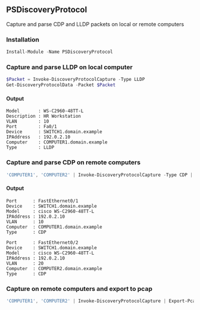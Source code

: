 ## PSDiscoveryProtocol

Capture and parse CDP and LLDP packets on local or remote computers

### Installation

```PowerShell
Install-Module -Name PSDiscoveryProtocol
```

### Capture and parse LLDP on local computer

```PowerShell
$Packet = Invoke-DiscoveryProtocolCapture -Type LLDP
Get-DiscoveryProtocolData -Packet $Packet
```

#### Output
```
Model       : WS-C2960-48TT-L
Description : HR Workstation
VLAN        : 10
Port        : Fa0/1
Device      : SWITCH1.domain.example
IPAddress   : 192.0.2.10
Computer    : COMPUTER1.domain.example
Type        : LLDP
```

### Capture and parse CDP on remote computers

```PowerShell
'COMPUTER1', 'COMPUTER2' | Invoke-DiscoveryProtocolCapture -Type CDP | Get-DiscoveryProtocolData
```

#### Output
```
Port      : FastEthernet0/1
Device    : SWITCH1.domain.example
Model     : cisco WS-C2960-48TT-L
IPAddress : 192.0.2.10
VLAN      : 10
Computer  : COMPUTER1.domain.example
Type      : CDP

Port      : FastEthernet0/2
Device    : SWITCH1.domain.example
Model     : cisco WS-C2960-48TT-L
IPAddress : 192.0.2.10
VLAN      : 20
Computer  : COMPUTER2.domain.example
Type      : CDP
```

### Capture on remote computers and export to pcap

```PowerShell
'COMPUTER1', 'COMPUTER2' | Invoke-DiscoveryProtocolCapture | Export-Pcap -Path packets.pcap
```
